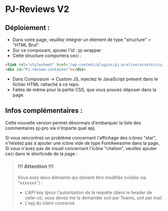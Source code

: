 # PJ-Reviews V2

## Déploiement : 
- Dans votre page, veuillez intégrer un élément de type "structure" > "HTML Brut". 
- Sur ce composant, ajouter l'id : pj-wrapper
- Cette structure comportera ceci :
```html
<link rel="stylesheet" href="/wp-content/plugins/pj-prolive/assets/css/font-awesome.min.css?ver=4.7.0" crossorigin="anonymous" referrerpolicy="no-referrer" />
<div id="PJ-review-container"></div>
```

- Dans Composium -> Custom JS, injectez le JavaScript présent dans le fichier HTML rattaché à ce repo.
- Faites de même pour la partie CSS, que vous pouvez déposer dans la page.

## Infos complémentaires :
Cette nouvelle version permet désormais d'embarquer la liste des commentaires pj-pro via n'importe quel epj.

Si vous rencontrez un problème concernant l'affichage des icônes "star", n'hésitez pas à ajouter une icône vide de type FontAwesome  dans la page, 
Si vous n'avez pas de visuel concernant l'icône "citation", veuillez ajouter ceci dans le shortcode de la page : <blockquote>

### !!! Attention !!!
Vous avez deux éléments qui doivent être modifiés (visible via "xxxxxxx") : 
  - L'API key (pour l'autorisation de la requête (dans le header de celle-ci), vous devez me la demander soit par Teams, soit par mail
  - L'epj du client concerné

